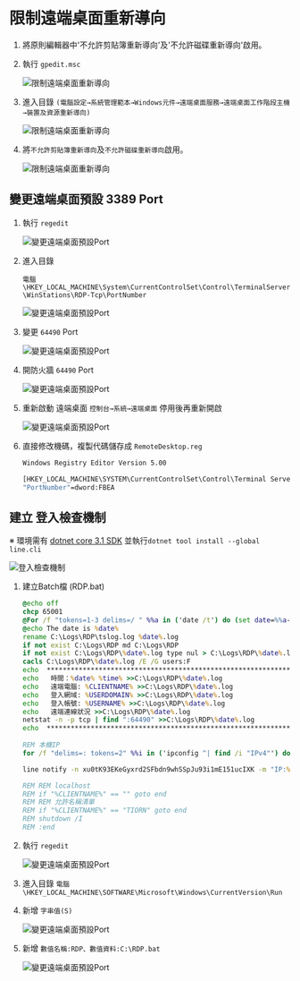 
<!-- ![](https://github.com/wdwd2233/Notes/blob/master/Windows/img/XAMPP.png?raw=true) -->


# 限制遠端桌面重新導向

1. 將原則編輯器中'不允許剪貼簿重新導向'及'不允許磁碟重新導向'啟用。


2. 執行 `gpedit.msc`

	![限制遠端桌面重新導向](https://github.com/wdwd2233/Notes/blob/master/Windows/img/1583207309627.jpg?raw=true)


3. 進入目錄 
	`(電腦設定→系統管理範本→Windows元件→遠端桌面服務→遠端桌面工作階段主機→裝置及資源重新導向)`

	![限制遠端桌面重新導向](https://github.com/wdwd2233/Notes/blob/master/Windows/img/1583207018446.jpg?raw=true)


4. 將`不允許剪貼簿重新導向`及`不允許磁碟重新導向`啟用。

	![限制遠端桌面重新導向](https://github.com/wdwd2233/Notes/blob/master/Windows/img/1583207365635.jpg?raw=true)


## 變更遠端桌面預設 3389 Port

1. 執行 `regedit`

	![變更遠端桌面預設Port](https://github.com/wdwd2233/Notes/blob/master/Windows/img/1583207839262.jpg?raw=true)

2. 進入目錄

	`電腦\HKEY_LOCAL_MACHINE\System\CurrentControlSet\Control\TerminalServer\WinStations\RDP-Tcp\PortNumber`

	![變更遠端桌面預設Port](https://github.com/wdwd2233/Notes/blob/master/Windows/img/1583172916097.jpg?raw=true)

3. 變更 `64490` Port

	![變更遠端桌面預設Port](https://github.com/wdwd2233/Notes/blob/master/Windows/img/1583208178369.jpg?raw=true)

4. 開防火牆 `64490` Port

	![變更遠端桌面預設Port](https://github.com/wdwd2233/Notes/blob/master/Windows/img/1583208267073.jpg?raw=true)

5. 重新啟動 遠端桌面 `控制台→系統→遠端桌面` 停用後再重新開啟
 
	![變更遠端桌面預設Port](https://github.com/wdwd2233/Notes/blob/master/Windows/img/1583215454183.jpg?raw=true)


6. 直接修改機碼，複製代碼儲存成 `RemoteDesktop.reg`

	```bat
	Windows Registry Editor Version 5.00

	[HKEY_LOCAL_MACHINE\SYSTEM\CurrentControlSet\Control\Terminal Server\WinStations\RDP-Tcp]
	"PortNumber"=dword:FBEA
	```


## 建立 登入檢查機制

※ 環境需有 [dotnet core 3.1 SDK](https://dotnet.microsoft.com/download) 並執行`dotnet tool install --global line.cli`

![登入檢查機制](https://github.com/wdwd2233/Notes/blob/master/Windows/img/1583228889304.jpg?raw=true)

1. 建立Batch檔 (RDP.bat)

	```bat
	@echo off
	chcp 65001
	@For /f "tokens=1-3 delims=/ " %%a in ('date /t') do (set date=%%a-%%b-%%c)
	@echo The date is %date%
	rename C:\Logs\RDP\tslog.log %date%.log
	if not exist C:\Logs\RDP md C:\Logs\RDP
	if not exist C:\Logs\RDP\%date%.log type nul > C:\Logs\RDP\%date%.log
	cacls C:\Logs\RDP\%date%.log /E /G users:F
	echo  ********************************************************************* >>C:\Logs\RDP\%date%.log
	echo   時間：%date% %time% >>C:\Logs\RDP\%date%.log
	echo   遠端電腦: %CLIENTNAME% >>C:\Logs\RDP\%date%.log
	echo   登入網域: %USERDOMAIN% >>C:\Logs\RDP\%date%.log
	echo   登入帳號: %USERNAME% >>C:\Logs\RDP\%date%.log
	echo   遠端連線狀況 >>C:\Logs\RDP\%date%.log
	netstat -n -p tcp | find ":64490" >>C:\Logs\RDP\%date%.log
	echo  ********************************************************************* >>C:\Logs\RDP\%date%.log
		
	REM 本機IP
	for /f "delims=: tokens=2" %%i in ('ipconfig ^| find /i "IPv4"') do set IP=%%i 
	
	line notify -n xu0tK93EKeGyxrd2SFbdn9whSSpJu93i1mE151ucIXK -m "IP:%IP% ,遠端電腦:%CLIENTNAME%, 登入帳號: %USERNAME%"
	
	REM REM localhost
	REM if "%CLIENTNAME%" == "" goto end	
	REM REM 允許名稱清單
	REM if "%CLIENTNAME%" == "TIORN" goto end	
	REM shutdown /I	
	REM :end
	```

2. 執行 `regedit`

	![變更遠端桌面預設Port](https://github.com/wdwd2233/Notes/blob/master/Windows/img/1583207839262.jpg?raw=true)

3. 進入目錄 `電腦\HKEY_LOCAL_MACHINE\SOFTWARE\Microsoft\Windows\CurrentVersion\Run`

4. 新增 `字串值(S)`

	![變更遠端桌面預設Port](https://github.com/wdwd2233/Notes/blob/master/Windows/img/1583219612623.jpg?raw=true)
	

4. 新增 `數值名稱:RDP、數值資料:C:\RDP.bat`

	![變更遠端桌面預設Port](https://github.com/wdwd2233/Notes/blob/master/Windows/img/1583173669649.jpg?raw=true)
